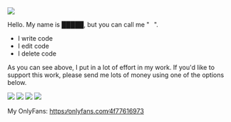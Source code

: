 <img src="https://c.tenor.com/_l8MMDhkM_sAAAAC/tomand-jerry.gif">

Hello. My name is █████, but you can call me "⠀".

- I write code
- I edit code
- I delete code

As you can see above, I put in a lot of effort in my work. If you'd like to support this work, please send me lots of money using one of the options below.

<a href="https://owais.codes/btc_address.html"><img src="https://img.icons8.com/ios/50/777777/bitcoin--v1.png"/></a>
<a href="https://owais.codes/eth_address.html"><img src="https://img.icons8.com/ios-filled/50/777777/ethereum.png"/></a>
<a href="https://owais.codes/ada_address.html"><img src="https://img.icons8.com/ios-filled/50/777777/cardano.png"/></a>
<a href="https://owais.codes/usdt_address.html"><img src="https://img.icons8.com/material-outlined/50/777777/tether.png"/></a>

My OnlyFans: <a href="https://www.youtube.com/watch?v=dQw4w9WgXcQ">https:∕∕onlyfans.com∕4f77616973</a>
